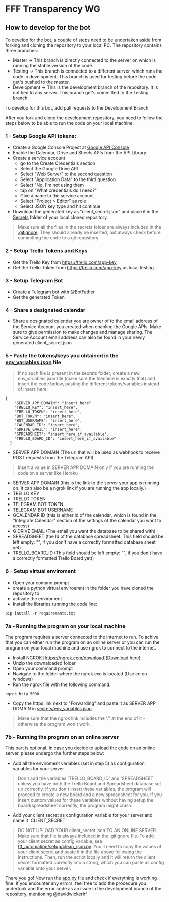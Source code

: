 # FFF Transparency WG
## How to develop for the bot
To develop for the bot, a couple of steps need to be undertaken aside from forking and cloning the repository to your local PC.
The repository contains three branches:
- Master -> This branch is directly connected to the server on which is running the stable version of the code.
- Testing -> This branch is connected to a different server, which runs the code in development. This branch is used for testing before the code get's pushed to the master.
- Development -> This is the development branch of the repository. It is not tied to any server. This branch get's committed to the Testing branch.

To develop for this bot, add pull requests to the Development Branch.

After you fork and clone the development repository, you need to follow the steps below to be able to run the code on your local machine:

### 1 - Setup Google API tokens:
- Create a Google Console Project at [Google API Console](https://console.developers.google.com/apis/credentials?project=bot-testing-273208&authuser=1)
- Enable the Calendar, Drive and Sheets APIs from the API Library
- Create a service account
  - go to the Create Credentials section
  - Select the Google Drive API
  - Select "Web Server" to the second question
  - Select "Application Data" to the third question
  - Select "No, I'm not using them
  - tap on "What credentials do I need?"
  - Give a name to the service account
  - Select "Project > Editor" as role
  - Select JSON key type and hit continue
- Download the generated key as "client_secret.json" and place it in the [Secrets](secrets) folder of your local cloned repository. 
> Make sure all the files in the secrets folder are always included in the [.gitignore](.gitignore). They should already be inserted, but always check before committing the code to a git repository.
### 2 - Setup Trello Tokens and Keys
- Get the Trello Key from https://trello.com/app-key
- Get the Trello Token from https://trello.com/app-key as local testing
### 3 - Setup Telegram Bot
- Create a Telegram bot with @BotFather
- Get the generated Token
### 4 - Share a designated calendar
- Share a designated calendar you are owner of to the email address of the Service Account you created when enabling the Google APIs. Make sure to give permission to make changes and manage sharing. The Service Account email address can also be found in your newly generated client_secret.json
### 5 - Paste the tokens/keys you obtained in the [env_variables.json](secrets/env_variables.json) file
> If no such file is present in the secrets folder, create a new env_variables.json file (make sure the filename is exactly that) and insert the code below, pasting the different tokens/variables instead of insert_here:
```
{
    "SERVER_APP_DOMAIN": "insert_here"
    "TRELLO_KEY": "insert_here",
    "TRELLO_TOKEN": "insert_here",
    "BOT_TOKEN": "insert_here",
    "BOT_USERNAME": "insert_here",
    "CALENDAR_ID": "insert_here",
    "GDRIVE_EMAIL": "insert_here",
    "SPREADSHEET": "insert_here_if_available",
    "TRELLO_BOARD_ID": "insert_here_if_available"
  }
```
- SERVER APP DOMAIN (The url that will be used as webhook to receive POST requests from the Telegram API)
> Insert a value in SERVER APP DOMAIN only if you are running the code on a server like Heroku
- SERVER APP DOMAIN (this is the link to the server your app is running on. It can also be a ngrok link if you are running the app locally.)
- TRELLO KEY
- TRELLO TOKEN
- TELEGRAM BOT TOKEN
- TELEGRAM BOT USERNAME
- GCALENDAR ID (this is either id of the calendar, which is found in the "Integrate Calendar" section of the settings of the calendar you want to access)
- G DRIVE EMAIL (The email you want the database to be shared with)
- SPREADSHEET (the Id of the database spreadsheet. This field should be left empty: "", if you don't have a correctly formatted database sheet yet)
- TRELLO_BOARD_ID (This field should be left empty: "", if you don't have a correctly formatted Trello Board yet))
### 6 - Setup virtual enviroment
- Open your comand prompt
- create a python virtual enviroemnt in the folder you have cloned the repository to
- activate the enviroment
- Install the libraries running the code line: 
```
pip install -r requirements.txt
```
### 7a - Running the program on your local machine
The program requires a server connected to the internet to run. To achive that you can either run the program on an online server or you can run the program on your local machine and use ngrok to connect to the internet.
- Install NGROK [https://ngrok.com/download](Download here)
- Unzip the downaloaded folder
- Open your command prompt
- Navigate to the folder where the ngrok.exe is located (Use cd on windows)
- Run the ngrok file with the following command:
```
ngrok http 5000
```
- Copy the https link next to "Forwarding" and paste it as SERVER APP DOMAIN in [secrets/env_variables.json](env_variables.json).
> Make sure that the ngrok link includes the '/' at the end of it - otherwise the program won't work.
### 7b - Running the program on an online server
This part is optional. In case you decide to upload the code on an online server, please undergo the further steps below:
- Add all the enviroment variables (set in step 5) as configuration variables for your server
> Don't add the variables 'TRELLO_BOARD_ID' and 'SPREADSHEET' unless you have both the Trello Board and Spreadsheet database set up correctly. If you don't insert these variables, the program will proceed to create a new board and a new spreadsheet for you. If you insert custom values for these variables without having setup the board/spreadsheet correctly, the program might crash.
- Add your client secret as configuration variable for your server and name it 'CLIENT_SECRET'
> DO NOT UPLOAD YOUR client_secret.json TO AN ONLINE SERVER. Make sure that file is always included in the .gitignore file.
> To add your client secret as config variable, see [fff_automation/setup/clean_json.py](fff_automation/setup/clean_json.py). You'll need to copy the values of your client secret and paste it in the file above following the instructions. Then, run the script locally and it will return the client secret formatted correctly into a string, which you can paste as config variable onto your server.


There you go! Now run the [app.py](app.py) file and check if everything is working fine. If you encounter any errors, feel free to add the procedure you undertook and the error code as an issue in the development branch of the repository, mentioning @davidwickerhf 


